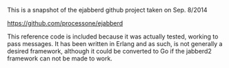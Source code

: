This is a snapshot of the ejabberd github project taken on Sep. 8/2014

https://github.com/processone/ejabberd

This reference code is included because it was actually tested, working to pass messages.  It has been written in Erlang and as such, is not generally a desired framework, although it could be converted to Go if the jabberd2 framework can not be made to work.
